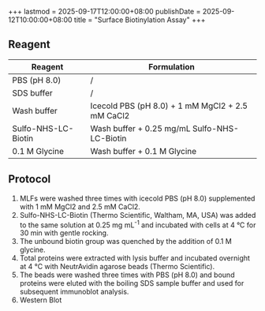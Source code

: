 +++
lastmod = 2025-09-17T12:00:00+08:00
publishDate = 2025-09-12T10:00:00+08:00
title = "Surface Biotinylation Assay"
+++

## Reagent

| Reagent             | Formulation                                      |
| ------------------- | ------------------------------------------------ |
| PBS (pH 8.0)        | /                                                |
| SDS buffer          | /                                                |
| Wash buffer         | Icecold PBS (pH 8.0) + 1 mM MgCl2 + 2.5 mM CaCl2 |
| Sulfo-NHS-LC-Biotin | Wash buffer + 0.25 mg/mL Sulfo-NHS-LC-Biotin     |
| 0.1 M Glycine       | Wash buffer + 0.1 M Glycine                      |

## Protocol

1. MLFs were washed three times with icecold PBS (pH 8.0) supplemented with 1 mM MgCl2 and 2.5 mM CaCl2.
2. Sulfo-NHS-LC-Biotin (Thermo Scientific, Waltham, MA, USA) was added to the same solution at 0.25 mg mL<sup>-1</sup> and incubated with cells at 4 °C for 30 min with gentle rocking.
3. The unbound biotin group was quenched by the addition of 0.1 M glycine.
4. Total proteins were extracted with lysis buffer and incubated overnight at 4 °C with NeutrAvidin agarose beads (Thermo Scientific).
5. The beads were washed three times with PBS (pH 8.0) and bound proteins were eluted with the boiling SDS sample buffer and used for subsequent immunoblot analysis.
6. Western Blot
